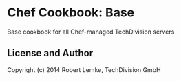 Chef Cookbook: Base
===================

Base cookbook for all Chef-managed TechDivision servers

License and Author
------------------
Copyright (c) 2014 Robert Lemke, TechDivision GmbH
